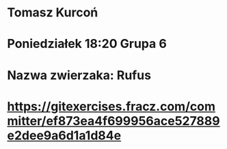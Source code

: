 #   Tomasz Kurcoń
# Poniedziałek 18:20 Grupa 6
# Nazwa zwierzaka: Rufus
# https://gitexercises.fracz.com/committer/ef873ea4f699956ace527889e2dee9a6d1a1d84e
